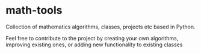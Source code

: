 # math-tools
Collection of mathematics algorithms, classes, projects etc based in Python.

Feel free to contribute to the project by creating your own algorithms, improving existing ones, or adding new functionality to existing classes
